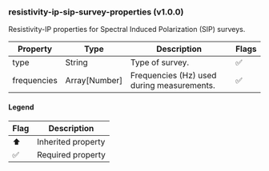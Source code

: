 ### resistivity-ip-sip-survey-properties (v1.0.0)
Resistivity-IP properties for Spectral Induced Polarization (SIP) surveys.

| Property | Type | Description | Flags |
|---|---|---|---|
| type | String | Type of survey. | ✅ |
| frequencies | Array[Number] | Frequencies (Hz) used during measurements. | ✅ |


#### Legend

| Flag | Description |
| --- | --- |
| ⬆️ | Inherited property |
| ✅ | Required property |

